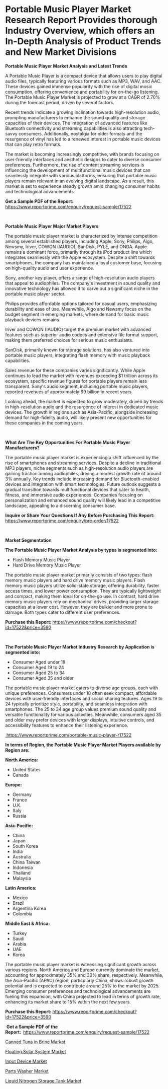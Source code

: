 <p><h1>Portable Music Player Market Research Report Provides thorough Industry Overview, which offers an In-Depth Analysis of Product Trends and New Market Divisions</h1></p><p><strong>Portable Music Player Market Analysis and Latest Trends</strong></p>
<p><p>A Portable Music Player is a compact device that allows users to play digital audio files, typically featuring various formats such as MP3, WAV, and AAC. These devices gained immense popularity with the rise of digital music consumption, offering convenience and portability for on-the-go listening. The Portable Music Player Market is projected to grow at a CAGR of 2.70% during the forecast period, driven by several factors.</p><p>Recent trends indicate a growing inclination towards high-resolution audio, prompting manufacturers to enhance the sound quality and storage capacities of their devices. The integration of advanced features like Bluetooth connectivity and streaming capabilities is also attracting tech-savvy consumers. Additionally, nostalgia for older formats and the resurgence of vinyl has led to a renewed interest in portable music devices that can play retro formats.</p><p>The market is becoming increasingly competitive, with brands focusing on user-friendly interfaces and aesthetic designs to cater to diverse consumer preferences. Furthermore, the rise of content streaming services is influencing the development of multifunctional music devices that can seamlessly integrate with various platforms, ensuring that portable music players remain relevant in an evolving digital landscape. As a result, this market is set to experience steady growth amid changing consumer habits and technological advancements.</p></p>
<p><strong>Get a Sample PDF of the Report:&nbsp;</strong> <a href="https://www.reportprime.com/enquiry/request-sample/17522?utm_campaign=1138&utm_medium=2&utm_source=Github&utm_content=ia&utm_term=19112024&utm_id=portable-music-player">https://www.reportprime.com/enquiry/request-sample/17522</a></p>
<p>&nbsp;</p>
<p><strong>Portable Music Player Major Market Players</strong></p>
<p><p>The portable music player market is characterized by intense competition among several established players, including Apple, Sony, Philips, Aigo, Newsmy, Iriver, COWON (IAUDIO), SanDisk, PYLE, and ONDA. Apple remains a dominant force, primarily through its iPod product line which integrates seamlessly with the Apple ecosystem. Despite a shift towards smartphones, the company has maintained a loyal customer base, focusing on high-quality audio and user experience. </p><p>Sony, another key player, offers a range of high-resolution audio players that appeal to audiophiles. The company's investment in sound quality and innovative technology has allowed it to carve out a significant niche in the portable music player sector. </p><p>Philips provides affordable options tailored for casual users, emphasizing durability and ease of use. Meanwhile, Aigo and Newsmy focus on the budget segment in emerging markets, where demand for basic music playback devices remains.</p><p>Iriver and COWON (IAUDIO) target the premium market with advanced features such as superior audio codecs and extensive file format support, making them preferred choices for serious music enthusiasts.</p><p>SanDisk, primarily known for storage solutions, has also ventured into portable music players, integrating flash memory with music playback capabilities. </p><p>Sales revenue for these companies varies significantly. While Apple continues to lead the market with revenues exceeding $1 trillion across its ecosystem, specific revenue figures for portable players remain less transparent. Sony's audio segment, including portable music players, reported revenues of approximately $9 billion in recent years. </p><p>Looking ahead, the market is expected to grow moderately, driven by trends in high-resolution audio and the resurgence of interest in dedicated music devices. The growth in regions such as Asia-Pacific, alongside increasing demand for high-fidelity audio, will likely present new opportunities for these companies in the coming years.</p></p>
<p>&nbsp;</p>
<p><strong>What Are The Key Opportunities For Portable Music Player Manufacturers?</strong></p>
<p><p>The portable music player market is experiencing a shift influenced by the rise of smartphones and streaming services. Despite a decline in traditional MP3 players, niche segments such as high-resolution audio players are gaining traction among audiophiles, driving a modest growth rate of around 3% annually. Key trends include increasing demand for Bluetooth-enabled devices and integration with smart technologies. Future outlook suggests a gradual transition towards multifunctional devices that cater to health, fitness, and immersive audio experiences. Companies focusing on personalization and enhanced sound quality will likely lead in a competitive landscape, appealing to a discerning consumer base.</p></p>
<p><strong>Inquire or Share Your Questions If Any Before Purchasing This Report:</strong> <a href="https://www.reportprime.com/enquiry/pre-order/17522?utm_campaign=1138&utm_medium=2&utm_source=Github&utm_content=ia&utm_term=19112024&utm_id=portable-music-player">https://www.reportprime.com/enquiry/pre-order/17522</a></p>
<p>&nbsp;</p>
<p><strong>Market Segmentation</strong></p>
<p><strong>The Portable Music Player Market Analysis by types is segmented into:</strong></p>
<p><ul><li>Flash Memory Music Player</li><li>Hard Drive Memory Music Player</li></ul></p>
<p><p>The portable music player market primarily consists of two types: flash memory music players and hard drive memory music players. Flash memory music players utilize solid-state storage, offering durability, faster access times, and lower power consumption. They are typically lightweight and compact, making them ideal for on-the-go use. In contrast, hard drive memory music players rely on mechanical drives, providing larger storage capacities at a lower cost. However, they are bulkier and more prone to damage. Both types cater to different user preferences.</p></p>
<p><strong>Purchase this Report:&nbsp;</strong><a href="https://www.reportprime.com/checkout?id=17522&price=3590&utm_campaign=1138&utm_medium=2&utm_source=Github&utm_content=ia&utm_term=19112024&utm_id=portable-music-player">https://www.reportprime.com/checkout?id=17522&price=3590</a></p>
<p>&nbsp;</p>
<p><strong>The Portable Music Player Market Industry Research by Application is segmented into:</strong></p>
<p><ul><li>Consumer Aged under 18</li><li>Consumer Aged 19 to 24</li><li>Consumer Aged 25 to 34</li><li>Consumer Aged 35 and older</li></ul></p>
<p><p>The portable music player market caters to diverse age groups, each with unique preferences. Consumers under 18 often seek compact, affordable devices with user-friendly interfaces and social sharing features. Ages 19 to 24 typically prioritize style, portability, and seamless integration with smartphones. The 25 to 34 age group values premium sound quality and versatile functionality for various activities. Meanwhile, consumers aged 35 and older may prefer devices with larger displays, intuitive controls, and accessibility features to enhance their listening experience.</p></p>
<p><a href="https://www.reportprime.com/portable-music-player-r17522?utm_campaign=1138&utm_medium=2&utm_source=Github&utm_content=ia&utm_term=19112024&utm_id=portable-music-player">&nbsp;https://www.reportprime.com/portable-music-player-r17522</a></p>
<p><strong>In terms of Region, the Portable Music Player Market Players available by Region are:</strong></p>
<p>
    <p> <strong> North America: </strong>
        <ul>
            <li>United States</li>
            <li>Canada</li>
        </ul>
        </p> 
    <p> <strong> Europe: </strong>
        <ul>
            <li>Germany</li>
            <li>France</li>
            <li>U.K.</li>
            <li>Italy</li>
            <li>Russia</li>
        </ul>
        </p> 
    <p> <strong> Asia-Pacific: </strong>
        <ul>
            <li>China</li>
            <li>Japan</li>
            <li>South Korea</li>
            <li>India</li>
            <li>Australia</li>
            <li>China Taiwan</li>
            <li>Indonesia</li>
            <li>Thailand</li>
            <li>Malaysia</li>
        </ul>
        </p> 
    <p> <strong> Latin America: </strong>
        <ul>
            <li>Mexico</li>
            <li>Brazil</li>
            <li>Argentina Korea</li>
            <li>Colombia</li>
        </ul>
        </p> 
    <p> <strong> Middle East & Africa: </strong>
        <ul>
            <li>Turkey</li>
            <li>Saudi</li>
            <li>Arabia</li>
            <li>UAE</li>
            <li>Korea</li>
        </ul>
    </p>
    </p>
<p><p>The portable music player market is witnessing significant growth across various regions. North America and Europe currently dominate the market, accounting for approximately 35% and 30% share, respectively. Meanwhile, the Asia-Pacific (APAC) region, particularly China, shows robust growth potential and is expected to contribute around 25% to the market by 2025. Emerging consumer preferences and technological advancements are fueling this expansion, with China projected to lead in terms of growth rate, enhancing its market share to 15% within the next few years.</p></p>
<p><strong>Purchase this Report: </strong><a href="https://www.reportprime.com/checkout?id=17522&price=3590&utm_campaign=1138&utm_medium=2&utm_source=Github&utm_content=ia&utm_term=19112024&utm_id=portable-music-player">https://www.reportprime.com/checkout?id=17522&price=3590</a></p>
<p>&nbsp;<strong>Get a Sample PDF of the Report:&nbsp;&nbsp;</strong><a href="https://www.reportprime.com/enquiry/request-sample/17522?utm_campaign=1138&utm_medium=2&utm_source=Github&utm_content=ia&utm_term=19112024&utm_id=portable-music-player">https://www.reportprime.com/enquiry/request-sample/17522</a></p>
<p><strong></strong></p>
<p><p><a href="https://www.linkedin.com/pulse/exploring-canned-tuna-brine-market-strategic-insights-gkeie?utm_campaign=1138&utm_medium=2&utm_source=Github&utm_content=ia&utm_term=19112024&utm_id=portable-music-player">Canned Tuna in Brine Market</a></p><p><a href="https://issuu.com/reportprime-2/docs/floating-solar-system-market-size-2_77c3c2830f29b3?utm_campaign=1138&utm_medium=2&utm_source=Github&utm_content=ia&utm_term=19112024&utm_id=portable-music-player">Floating Solar System Market</a></p><p><a href="https://issuu.com/reportprime-2/docs/input-device-market-size-2030.pptx_be725441ed4628?utm_campaign=1138&utm_medium=2&utm_source=Github&utm_content=ia&utm_term=19112024&utm_id=portable-music-player">Input Device Market</a></p><p><a href="https://www.linkedin.com/pulse/emerging-parts-washer-market-opportunities-analysis-investors-p4pyc?utm_campaign=1138&utm_medium=2&utm_source=Github&utm_content=ia&utm_term=19112024&utm_id=portable-music-player">Parts Washer Market</a></p><p><a href="https://www.linkedin.com/pulse/investment-opportunities-liquid-nitrogen-storage-tank-sector-fswhc?utm_campaign=1138&utm_medium=2&utm_source=Github&utm_content=ia&utm_term=19112024&utm_id=portable-music-player">Liquid Nitrogen Storage Tank Market</a></p></p>